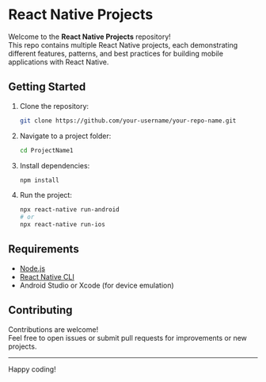 # React Native Projects

Welcome to the **React Native Projects** repository!  
This repo contains multiple React Native projects, each demonstrating different features, patterns, and best practices for building mobile applications with React Native.

<!-- ## Projects

- **Project 1:** [ProjectName1](./ProjectName1)  
   _Brief description of Project 1._

- **Project 2:** [ProjectName2](./ProjectName2)  
   _Brief description of Project 2._

- **Project 3:** [ProjectName3](./ProjectName3)  
   _Brief description of Project 3._

*(Add or update project names and descriptions as needed.)* -->

## Getting Started

1. Clone the repository:
    ```bash
    git clone https://github.com/your-username/your-repo-name.git
    ```
2. Navigate to a project folder:
    ```bash
    cd ProjectName1
    ```
3. Install dependencies:
    ```bash
    npm install
    ```
4. Run the project:
    ```bash
    npx react-native run-android
    # or
    npx react-native run-ios
    ```

## Requirements

- [Node.js](https://nodejs.org/)
- [React Native CLI](https://reactnative.dev/docs/environment-setup)
- Android Studio or Xcode (for device emulation)

## Contributing

Contributions are welcome!  
Feel free to open issues or submit pull requests for improvements or new projects.

---

Happy coding!